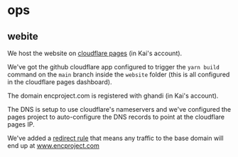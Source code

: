 # ops

## webite

We host the website on [cloudflare pages](https://dash.cloudflare.com/a3ed50a4963182c8c57eb1802e6b6321/pages/view/map) (in Kai's account).

We've got the github cloudflare app configured to trigger the `yarn build` command on the `main` branch inside the `website` folder (this is all configured in the cloudflare pages dashboard).

The domain encproject.com is registered with ghandi (in Kai's account).

The DNS is setup to use cloudflare's nameservers and we've configured the pages project to auto-configure the DNS records to point at the cloudflare pages IP.

We've added a [redirect rule](https://dash.cloudflare.com/a3ed50a4963182c8c57eb1802e6b6321/encproject.com/rules/redirect-rules/8430f3513dc34c1a804e078dacb7fcbc) that means any traffic to the base domain will end up at www.encproject.com